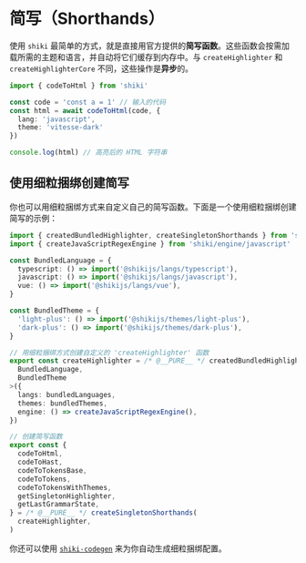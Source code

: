 # 简写（Shorthands）

使用 `shiki` 最简单的方式，就是直接用官方提供的**简写函数**。这些函数会按需加载所需的主题和语言，并自动将它们缓存到内存中。与 `createHighlighter` 和 `createHighlighterCore` 不同，这些操作是**异步**的。

```ts twoslash
import { codeToHtml } from 'shiki'

const code = 'const a = 1' // 输入的代码
const html = await codeToHtml(code, {
  lang: 'javascript',
  theme: 'vitesse-dark'
})

console.log(html) // 高亮后的 HTML 字符串
````

## 使用细粒捆绑创建简写

你也可以用细粒捆绑方式来自定义自己的简写函数。下面是一个使用细粒捆绑创建简写的示例：

```ts
import { createdBundledHighlighter, createSingletonShorthands } from 'shiki/core'
import { createJavaScriptRegexEngine } from 'shiki/engine/javascript'

const BundledLanguage = {
  typescript: () => import('@shikijs/langs/typescript'),
  javascript: () => import('@shikijs/langs/javascript'),
  vue: () => import('@shikijs/langs/vue'),
}

const BundledTheme = {
  'light-plus': () => import('@shikijs/themes/light-plus'),
  'dark-plus': () => import('@shikijs/themes/dark-plus'),
}

// 用细粒捆绑方式创建自定义的 'createHighlighter' 函数
export const createHighlighter = /* @__PURE__ */ createdBundledHighlighter<
  BundledLanguage,
  BundledTheme
>({
  langs: bundledLanguages,
  themes: bundledThemes,
  engine: () => createJavaScriptRegexEngine(),
})

// 创建简写函数
export const {
  codeToHtml,
  codeToHast,
  codeToTokensBase,
  codeToTokens,
  codeToTokensWithThemes,
  getSingletonHighlighter,
  getLastGrammarState,
} = /* @__PURE__ */ createSingletonShorthands(
  createHighlighter,
)
```

你还可以使用 [`shiki-codegen`](/packages/codegen) 来为你自动生成细粒捆绑配置。
